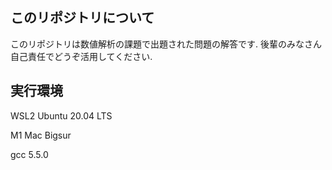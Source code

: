 ## このリポジトリについて

このリポジトリは数値解析の課題で出題された問題の解答です.
後輩のみなさん自己責任でどうぞ活用してください.

## 実行環境

WSL2 Ubuntu 20.04 LTS

M1 Mac Bigsur

gcc 5.5.0
